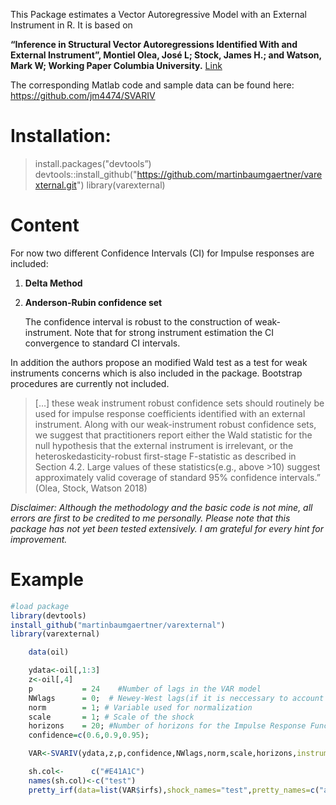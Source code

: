 This Package estimates a Vector Autoregressive Model with an External Instrument in R. It is based on

**“Inference in Structural Vector Autoregressions Identified  With and External Instrument”, Montiel Olea, José L; Stock, James H.;  and Watson, Mark W; Working Paper Columbia University.** [Link](http://www.joseluismontielolea.com/papers.html)

The corresponding Matlab code and sample data can be found here: <https://github.com/jm4474/SVARIV>

# Installation:

> install.packages("devtools”) 
> devtools::install_github("https://github.com/martinbaumgaertner/varexternal.git") 
> library(varexternal)

# Content

For now two different Confidence Intervals (CI) for Impulse responses are included:

1. **Delta Method**

2. **Anderson-Rubin confidence set**

   The confidence interval is robust to the construction of  weak-instrument. Note that for strong instrument estimation the CI  convergence to standard CI intervals.

In addition the authors propose an modified Wald test as a test for  weak instruments concerns which is also included in the package.  Bootstrap procedures are currently not included.

> […] these  weak instrument  robust  confidence  sets  should  routinely be used for impulse response coefficients identified with an  external instrument.  Along with  our  weak-instrument  robust   confidence  sets,  we  suggest that  practitioners report either the  Wald   statistic   for   the   null   hypothesis   that   the   external    instrument   is   irrelevant,   or   the heteroskedasticity-robust  first-stage F-statistic as described in Section 4.2. Large values of  these statistics(e.g.,  above  >10)  suggest approximately  valid   coverage of standard  95%  confidence intervals.” (Olea, Stock, Watson 2018)

*Disclaimer: Although the methodology and the basic code is not  mine, all errors are first to be credited to me personally. Please note  that this package has not yet been tested extensively. I am grateful for  every hint for improvement.*

# Example

```r
#load package
library(devtools)
install_github("martinbaumgaertner/varexternal")
library(varexternal)

    data(oil)

    ydata<-oil[,1:3]
    z<-oil[,4]
    p           = 24    #Number of lags in the VAR model
    NWlags      = 0;  # Newey-West lags(if it is neccessary to account for time series autocorrelation)
    norm        = 1; # Variable used for normalization
    scale       = 1; # Scale of the shock
    horizons    = 20; #Number of horizons for the Impulse Response Functions(IRFs)
    confidence=c(0.6,0.9,0.95);

    VAR<-SVARIV(ydata,z,p,confidence,NWlags,norm,scale,horizons,instrument_name="test")

    sh.col<-      c("#E41A1C")
    names(sh.col)<-c("test")
    pretty_irf(data=list(VAR$irfs),shock_names="test",pretty_names=c("a","b","c"),manual_color=sh.col,title="subheading")
```
